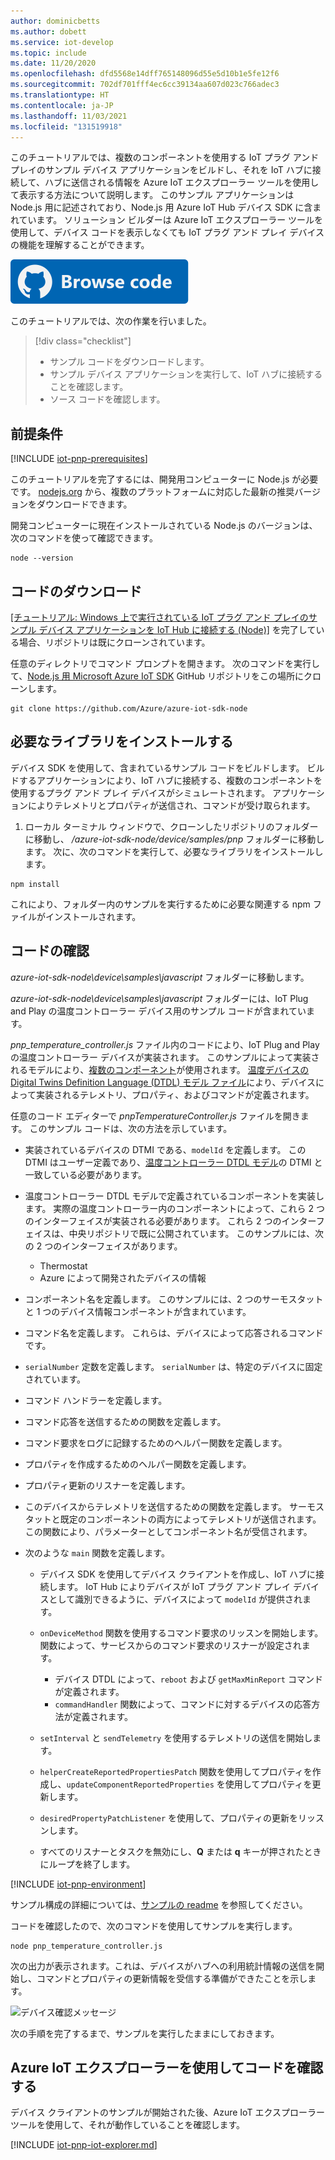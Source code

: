 ```yaml
---
author: dominicbetts
ms.author: dobett
ms.service: iot-develop
ms.topic: include
ms.date: 11/20/2020
ms.openlocfilehash: dfd5568e14dff765148096d55e5d10b1e5fe12f6
ms.sourcegitcommit: 702df701fff4ec6cc39134aa607d023c766adec3
ms.translationtype: HT
ms.contentlocale: ja-JP
ms.lasthandoff: 11/03/2021
ms.locfileid: "131519918"
---
```

このチュートリアルでは、複数のコンポーネントを使用する IoT プラグ アンド プレイのサンプル デバイス アプリケーションをビルドし、それを IoT ハブに接続して、ハブに送信される情報を Azure IoT エクスプローラー ツールを使用して表示する方法について説明します。 このサンプル アプリケーションは Node.js 用に記述されており、Node.js 用 Azure IoT Hub デバイス SDK に含まれています。 ソリューション ビルダーは Azure IoT エクスプローラー ツールを使用して、デバイス コードを表示しなくても IoT プラグ アンド プレイ デバイスの機能を理解することができます。

[![コードを参照](../articles/iot-central/core/media/common/browse-code.svg)](https://github.com/Azure/azure-iot-sdk-node/tree/master/device/samples)

このチュートリアルでは、次の作業を行いました。

> [!div class="checklist"]
> * サンプル コードをダウンロードします。
> * サンプル デバイス アプリケーションを実行して、IoT ハブに接続することを確認します。
> * ソース コードを確認します。

## <a name="prerequisites"></a>前提条件

[!INCLUDE [iot-pnp-prerequisites](iot-pnp-prerequisites.md)]

このチュートリアルを完了するには、開発用コンピューターに Node.js が必要です。 [nodejs.org](https://nodejs.org) から、複数のプラットフォームに対応した最新の推奨バージョンをダウンロードできます。

開発コンピューターに現在インストールされている Node.js のバージョンは、次のコマンドを使って確認できます。

```cmd/sh
node --version
```

## <a name="download-the-code"></a>コードのダウンロード

[[チュートリアル: Windows 上で実行されている IoT プラグ アンド プレイのサンプル デバイス アプリケーションを IoT Hub に接続する (Node)]](../articles/iot-develop/tutorial-connect-device.md) を完了している場合、リポジトリは既にクローンされています。

任意のディレクトリでコマンド プロンプトを開きます。 次のコマンドを実行して、[Node.js 用 Microsoft Azure IoT SDK](https://github.com/Azure/azure-iot-sdk-node) GitHub リポジトリをこの場所にクローンします。

```cmd/sh
git clone https://github.com/Azure/azure-iot-sdk-node
```

## <a name="install-required-libraries"></a>必要なライブラリをインストールする

デバイス SDK を使用して、含まれているサンプル コードをビルドします。 ビルドするアプリケーションにより、IoT ハブに接続する、複数のコンポーネントを使用するプラグ アンド プレイ デバイスがシミュレートされます。 アプリケーションによりテレメトリとプロパティが送信され、コマンドが受け取られます。

1. ローカル ターミナル ウィンドウで、クローンしたリポジトリのフォルダーに移動し、 */azure-iot-sdk-node/device/samples/pnp* フォルダーに移動します。 次に、次のコマンドを実行して、必要なライブラリをインストールします。

```cmd/sh
npm install
```

これにより、フォルダー内のサンプルを実行するために必要な関連する npm ファイルがインストールされます。

## <a name="review-the-code"></a>コードの確認

*azure-iot-sdk-node\device\samples\javascript* フォルダーに移動します。

*azure-iot-sdk-node\device\samples\javascript* フォルダーには、IoT Plug and Play の温度コントローラー デバイス用のサンプル コードが含まれています。

*pnp_temperature_controller.js* ファイル内のコードにより、IoT Plug and Play の温度コントローラー デバイスが実装されます。 このサンプルによって実装されるモデルにより、[複数のコンポーネント](../articles/iot-develop/concepts-modeling-guide.md)が使用されます。 [温度デバイスの Digital Twins Definition Language (DTDL) モデル ファイル](https://github.com/Azure/opendigitaltwins-dtdl/blob/master/DTDL/v2/samples/TemperatureController.json)により、デバイスによって実装されるテレメトリ、プロパティ、およびコマンドが定義されます。

任意のコード エディターで *pnpTemperatureController.js* ファイルを開きます。 このサンプル コードは、次の方法を示しています。

- 実装されているデバイスの DTMI である、`modelId` を定義します。 この DTMI はユーザー定義であり、[温度コントローラー DTDL モデル](https://github.com/Azure/opendigitaltwins-dtdl/blob/master/DTDL/v2/samples/TemperatureController.json)の DTMI と一致している必要があります。

- 温度コントローラー DTDL モデルで定義されているコンポーネントを実装します。 実際の温度コントローラー内のコンポーネントによって、これら 2 つのインターフェイスが実装される必要があります。 これら 2 つのインターフェイスは、中央リポジトリで既に公開されています。 このサンプルには、次の 2 つのインターフェイスがあります。

  - Thermostat
  - Azure によって開発されたデバイスの情報

- コンポーネント名を定義します。 このサンプルには、2 つのサーモスタットと 1 つのデバイス情報コンポーネントが含まれています。

- コマンド名を定義します。 これらは、デバイスによって応答されるコマンドです。

- `serialNumber` 定数を定義します。 `serialNumber` は、特定のデバイスに固定されています。

- コマンド ハンドラーを定義します。

- コマンド応答を送信するための関数を定義します。

- コマンド要求をログに記録するためのヘルパー関数を定義します。

- プロパティを作成するためのヘルパー関数を定義します。

- プロパティ更新のリスナーを定義します。

- このデバイスからテレメトリを送信するための関数を定義します。 サーモスタットと既定のコンポーネントの両方によってテレメトリが送信されます。 この関数により、パラメーターとしてコンポーネント名が受信されます。

- 次のような `main` 関数を定義します。

  - デバイス SDK を使用してデバイス クライアントを作成し、IoT ハブに接続します。 IoT Hub によりデバイスが IoT プラグ アンド プレイ デバイスとして識別できるように、デバイスによって `modelId` が提供されます。

  - `onDeviceMethod` 関数を使用するコマンド要求のリッスンを開始します。 関数によって、サービスからのコマンド要求のリスナーが設定されます。

    - デバイス DTDL によって、`reboot` および `getMaxMinReport` コマンドが定義されます。
    - `commandHandler` 関数によって、コマンドに対するデバイスの応答方法が定義されます。

  - `setInterval` と `sendTelemetry` を使用するテレメトリの送信を開始します。

  - `helperCreateReportedPropertiesPatch` 関数を使用してプロパティを作成し、`updateComponentReportedProperties` を使用してプロパティを更新します。

  - `desiredPropertyPatchListener` を使用して、プロパティの更新をリッスンします。

  - すべてのリスナーとタスクを無効にし、**Q** または **q** キーが押されたときにループを終了します。

[!INCLUDE [iot-pnp-environment](iot-pnp-environment.md)]

サンプル構成の詳細については、[サンプルの readme](https://github.com/Azure/azure-iot-sdk-node/blob/master/device/samples/readme.md#iot-plug-and-play-device-samples) を参照してください。

コードを確認したので、次のコマンドを使用してサンプルを実行します。

```cmd\sh
node pnp_temperature_controller.js
```

次の出力が表示されます。これは、デバイスがハブへの利用統計情報の送信を開始し、コマンドとプロパティの更新情報を受信する準備ができたことを示します。

![デバイス確認メッセージ](media/iot-pnp-multiple-components-node/multiple-component.png)

次の手順を完了するまで、サンプルを実行したままにしておきます。

## <a name="use-azure-iot-explorer-to-validate-the-code"></a>Azure IoT エクスプローラーを使用してコードを確認する

デバイス クライアントのサンプルが開始された後、Azure IoT エクスプローラー ツールを使用して、それが動作していることを確認します。

[!INCLUDE [iot-pnp-iot-explorer.md](iot-pnp-iot-explorer.md)]
